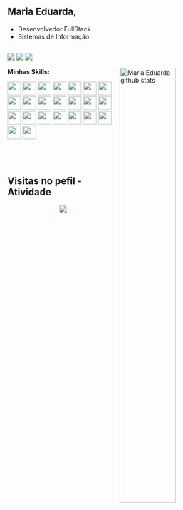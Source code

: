 ## Maria Eduarda,

- Desenvolvedor FullStack
- Sistemas de Informação

##

 <a href="https://www.instagram.com/alexiakattah"><img src="https://img.shields.io/badge/Instagram-E4405F?style=for-the-badge&logo=instagram&logoColor=white" /></a>
 <a href="eduarda.alves.siqueira.fernandes@gmail.com"><img src="https://img.shields.io/badge/Gmail-D14836?style=for-the-badge&logo=gmail&logoColor=white" /></a>
 <a href="https://www.linkedin.com/in/maria-fernandes-377455183/"><img src="https://img.shields.io/badge/LinkedIn-0077B5?style=for-the-badge&logo=linkedin&logoColor=white" /></a>


<a href="https://github.com/MaduFernandes">
    <img width="50%" align="right" width="50%" alt="Maria Eduarda github stats" src="https://github-readme-stats.vercel.app/api?username=MaduFernandes&show_icons=true&hide_border=true" />
  </a>

**Minhas Skills:**
  <!-- Your languages and tools. Be careful with the alignment. 
  You can use this sites to get logos: https://www.vectorlogo.zone or https://simpleicons.org/
  -->
  
<div>
<img width="30px" src="https://cdn.jsdelivr.net/gh/devicons/devicon/icons/typescript/typescript-original.svg" />
<img width="30px" src="https://cdn.jsdelivr.net/gh/devicons/devicon/icons/javascript/javascript-original.svg" />
<img width="30px" src="https://cdn.jsdelivr.net/gh/devicons/devicon/icons/nodejs/nodejs-original.svg" />
<img width="30px" src="https://cdn.jsdelivr.net/gh/devicons/devicon/icons/express/express-original.svg" />
<img width="30px" src="https://cdn.jsdelivr.net/gh/devicons/devicon/icons/java/java-original.svg" />

<img width="30px" src="https://cdn.jsdelivr.net/gh/devicons/devicon/icons/yarn/yarn-original.svg" />

<img width="30px" src="https://cdn.jsdelivr.net/gh/devicons/devicon/icons/react/react-original.svg" />
<img width="30px" src="https://cdn.jsdelivr.net/gh/devicons/devicon/icons/angularjs/angularjs-original.svg" />
<img width="30px" src="https://cdn.jsdelivr.net/gh/devicons/devicon/icons/materialui/materialui-original.svg" />

<img width="30px" src="https://cdn.jsdelivr.net/gh/devicons/devicon/icons/sequelize/sequelize-original.svg" />

<img width="30px" src="https://cdn.jsdelivr.net/gh/devicons/devicon/icons/docker/docker-original.svg" />

<img width="30px" src="https://cdn.jsdelivr.net/gh/devicons/devicon/icons/bitbucket/bitbucket-original.svg" />
<img width="30px" src="https://cdn.jsdelivr.net/gh/devicons/devicon/icons/gitlab/gitlab-original.svg" />

<img width="30px" src="https://cdn.jsdelivr.net/gh/devicons/devicon/icons/jenkins/jenkins-original.svg" />

<img width="30px" src="https://cdn.jsdelivr.net/gh/devicons/devicon/icons/html5/html5-original.svg" />
<img width="30px" src="https://cdn.jsdelivr.net/gh/devicons/devicon/icons/bootstrap/bootstrap-original.svg" />
<img width="30px" src="https://cdn.jsdelivr.net/gh/devicons/devicon/icons/css3/css3-original.svg" />

<img width="30px" src="https://cdn.jsdelivr.net/gh/devicons/devicon/icons/linux/linux-original.svg" />

<img width="30px" src="https://cdn.jsdelivr.net/gh/devicons/devicon/icons/mongodb/mongodb-original.svg" />
<img width="30px" src="https://cdn.jsdelivr.net/gh/devicons/devicon/icons/mysql/mysql-original.svg" />
<img width="30px" src="https://cdn.jsdelivr.net/gh/devicons/devicon/icons/postgresql/postgresql-original.svg" />
<img width="30px" src="https://cdn.jsdelivr.net/gh/devicons/devicon/icons/sqlite/sqlite-original.svg" />
<img width="30px" src="https://cdn.jsdelivr.net/gh/devicons/devicon/icons/spring/spring-original.svg" />
</div>


<br></br>

## Visitas no pefil - Atividade

<!-- visitors count  -->

<p align="center" >   
  <img src="https://profile-counter.glitch.me/MaduFernandes/count.svg" />  
</p>

